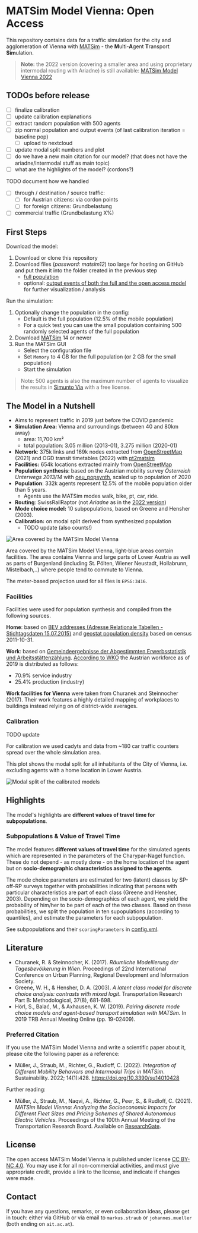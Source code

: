 # MATSim Model Vienna: Open Access

This repository contains data for a traffic simulation for the city and agglomeration of Vienna
with [MATSim](https://matsim.org) - the **M**ulti-**A**gent **T**ransport **Sim**ulation.

> **Note:** the 2022 version (covering a smaller area and using proprietary intermodal routing with Ariadne)
> is still available: [MATSim Model Vienna 2022](https://github.com/ait-energy/matsim-model-vienna/tree/2022)

## TODOs before release

- [ ] finalize calibration
- [ ] update calibration explanations
- [ ] extract random population with 500 agents
- [ ] zip normal population and output events (of last calibration iteration = baseline pop)
  - [ ] upload to nextcloud
- [ ] update modal split numbers and plot
- [ ] do we have a new main citation for our model? (that does not have the ariadne/intermodal stuff as main topic)
- [ ] what are the highlights of the model? (cordons?)

TODO document how we handled
- [ ] through / destination / source traffic:
  - [ ] for Austrian citizens: via cordon points
  - [ ] for foreign citizens: Grundbelastung
- [ ] commercial traffic (Grundbelastung X%)

## First Steps

Download the model:

1. Download or clone this repository
2. Download files (*password: matsim12*) too large for hosting on GitHub and put them it into the folder created in the previous step
   - [full population](https://nextcloud.ait.ac.at/TODO)
   - optional: [output events of both the full and the open access model](https://nextcloud.ait.ac.at/TODO) for further visualization / analysis

Run the simulation:

1. Optionally change the population in the config:
   - Default is the full population (12.5% of the mobile population)
   - For a quick test you can use the small population containing 500 randomly selected agents of the full population
2. Download [MATSim](https://matsim.org/downloads) 14 or newer
3. Run the MATSim GUI
   - Select the configuration file
   - Set `Memory` to 4 GB for the full population (or 2 GB for the small population)
   - Start the simulation

> Note: 500 agents is also the maximum number of agents to visualize the results in [Simunto Via](https://simunto.com/via/) with a free license.


## The Model in a Nutshell

- Aims to represent traffic in 2019 just before the COVID pandemic
- **Simulation Area:** Vienna and surroundings (between 40 and 80km away)
  - area: 11,700 km²
  - total population: 3.05 million (2013-01), 3.275 million (2020-01)
- **Network**: 375k links and 169k nodes extracted from [OpenStreetMap](https://www.openstreetmap.org) (2021) and OGD transit timetables (2022) with [pt2matsim](https://github.com/matsim-org/pt2matsim)
- **Facilities:** 654k locations extracted mainly from [OpenStreetMap](https://www.openstreetmap.org)
- **Population synthesis**: based on the Austrian mobility survey *Österreich Unterwegs 2013/14* with [oeu_popsynth](https://gitlab-intern.ait.ac.at/energy/commons/matsim/oeu_popsynth), scaled up to population of 2020
- **Population**: 332k agents represent 12.5% of the mobile population older than 5 years.
  - Agents use the MATSim modes walk, bike, pt, car, ride.
- **Routing**: SwissRailRaptor (not *Ariadne* as in the [2022 version](https://github.com/ait-energy/matsim-model-vienna/tree/2022))
- **Mode choice model:** 10 subpopulations, based on Greene and Hensher (2003).
- **Calibration:** on modal split derived from synthesized population
  - TODO update (also counts!)


![Area covered by the MATSim Model Vienna](matsim_model_vienna_area.jpg)

Area covered by the MATSim Model Vienna, light-blue areas contain facilities.
The area contains Vienna and large parts of Lower Austria as well as parts of Burgenland
(including St. Pölten, Wiener Neustadt, Hollabrunn, Mistelbach,..)
where people tend to commute to Vienna.

The meter-based projection used for all files is `EPSG:3416`.

### Facilities

Facilities were used for population synthesis and compiled from the following sources.

**Home**: based on [BEV addresses (Adresse Relationale Tabellen - Stichtagsdaten 15.07.2015)](https://www.bev.gv.at/portal/page?_pageid=713,2601271&_dad=portal&_schema=PORTAL)
and [geostat population density](https://ec.europa.eu/eurostat/web/gisco/geodata/reference-data/population-distribution-demography/geostat) based on  census 2011-10-31.

**Work**: based on [Gemeindeergebnisse der Abgestimmten Erwerbsstatistik und Arbeitsstättenzählung](https://www.data.gv.at/katalog/dataset/80598a3d-4bc1-3fe0-b2c3-0febf834327d). [According to WKO](http://wko.at/statistik/eu/europa-beschaeftigungsstruktur.pdf) the Austrian workforce as of 2019 is distributed as follows:
- 70.9% service industry
- 25.4% production (industry)

**Work facilities for Vienna** were taken from Churanek and Steinnocher (2017). Their work features a highly detailed mapping of workplaces to buildings instead relying on of district-wide averages.

### Calibration

TODO update

For calibration we used cadyts and data from ~180 car traffic counters spread over the whole simulation area.

This plot shows the modal split for all inhabitants of the City of Vienna,
i.e. excluding agents with a home location in Lower Austria.

![Modal split of the calibrated models](modal_split.svg)


## Highlights

The model's highlights are **different values of travel time for subpopulations**.

### Subpopulations & Value of Travel Time

The model features **different values of travel time** for the simulated agents which are represented in the parameters of the Charypar-Nagel function.
These do not depend - as mostly done - on the home location of the agent but on **socio-demographic characteristics assigned to the agents**.

The mode choice parameters are estimated for two (latent) classes by SP-off-RP surveys together with probabilities indicating that persons with particular characteristics are part of each class (Greene and Hensher, 2003).
Depending on the socio-demographics of each agent, we yield the probability of him/her to be part of each of the two classes.
Based on these probabilities, we split the population in ten supopulations (according to quantiles), and estimate the parameters for each subpopulation.

See subpopulations and their `scoringParameters` in [config.xml](config.xml).

## Literature

- Churanek, R. & Steinnocher, K. (2017). *Räumliche Modellierung der Tagesbevölkerung in Wien*. Proceedings of 22nd International Conference on Urban Planning, Regional Development and Information Society.
- Greene, W. H., & Hensher, D. A. (2003). *A latent class model for discrete choice analysis: contrasts with mixed logit*. Transportation Research Part B: Methodological, 37(8), 681-698.
- Hörl, S., Balać, M., & Axhausen, K. W. (2019). *Pairing discrete mode choice models and agent-based transport simulation with MATSim*. In 2019 TRB Annual Meeting Online (pp. 19-02409).

### Preferred Citation

If you use the MATSim Model Vienna and write a scientific paper about it, please cite the following paper as a reference:

- Müller, J., Straub, M., Richter, G., Rudloff, C. (2022). *Integration of Different Mobility Behaviors and Intermodal Trips in MATSim*. Sustainability. 2022; 14(1):428. https://doi.org/10.3390/su14010428

Further reading:

- Müller, J., Straub, M., Naqvi, A.,  Richter, G., Peer, S., & Rudloff, C. (2021). *MATSim Model Vienna: Analyzing the Socioeconomic Impacts for Different Fleet Sizes and Pricing Schemes of Shared Autonomous Electric Vehicles*. Proceedings of the 100th Annual Meeting of the Transportation Research Board. Available on [ResearchGate](https://www.researchgate.net/publication/349212535_MATSim_Model_Vienna_Analyzing_the_Socioeconomic_Impacts_for_Different_Fleet_Sizes_and_Pricing_Schemes_of_Shared_Autonomous_Electric_Vehicles).


## License

The open access MATSim Model Vienna is published under license [CC BY-NC 4.0](https://creativecommons.org/licenses/by-nc/4.0).
You may use it for all non-commercial activities, and must give appropriate credit, provide a link to the license, and indicate if changes were made.


## Contact

If you have any questions, remarks, or even collaboration ideas, please get in touch:
either via GitHub or via email to `markus.straub` or `johannes.mueller` (both ending on `ait.ac.at`).
